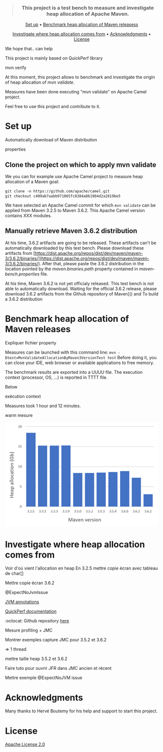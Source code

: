 <div align="center">
<blockquote>
<p><h3>This project is a test bench to measure and investigate heap allocation of Apache Maven.</h3></p>
</blockquote>
</div>

<p align="center">
  <a href="#Set-up">Set up</a> •
  <a href="#Benchmark-heap-allocation-Maven-releases">Benchmark heap allocation of Maven releasess</a>
</p>
<p align="center">
  <a href="#Investigate-where-heap-allocation-comes-from">Investigate where heap allocation comes from</a> •
  <a href="#Acknowledgments">Acknowledgments</a> •
  <a href="#License">License</a> 
</p>

We hope that..
can help

This project is mainly based on QuickPerf library

mvn verify

At this moment, this project allows to benchmark and investigate the origin of heap allocation of *mvn validate*.

Measures have been done executing "mvn validate" on Apache Camel project. 

Feel free to use this project and contribute to it.

# Set up

Automatically download of Maven distribution

properties
## Clone the project on which to apply mvn validate

We you can for example use Apache Camel project to measure heap allocation of a Maven goal:
```
git clone -n https://github.com/apache/camel.git
git checkout c409ab7aabb971065fc8384a861904d2a2819be5
```
We have selected an Apache Camel commit for which ```mvn validate``` can be applied from Maven 3.2.5 to Maven 3.6.2. 
This Apache Camel version contains XXX modules.

## Manually retrieve Maven 3.6.2 distribution

At his time, 3.6.2 artifacts are going to be released.
These artifacts can't be automatically downloaded by this test bench. 
Please download these artifacts from [https://dist.apache.org/repos/dist/dev/maven/maven-3/3.6.2/binaries/](https://dist.apache.org/repos/dist/dev/maven/maven-3/3.6.2/binaries/).
After that, please paste the 3.6.2 distribution in the location pointed by the *maven.binaries.path* property contained in *maven-bench.properties* file.

At his time, Maven 3.6.2 is not yet officialy released.
This test bench is not able to automatically download.
Waiting for the official 3.6.2 release, please download 3.6.2 artifacts from the Github repository of Maven]() and 
To build a 3.6.2 distribution


# Benchmark heap allocation of Maven releases

Expliquer fichier property

Measures can be launched with this command line:  ```mvn -Dtest=MvnValidateAllocationByMaven3VersionTest test```
Before doing it, you can close your IDE, web browser or available applications to free memory.

The benchmark results are exported into a UUUU file. The execution context (processor, OS, ...) is reported in TTTT file.

Below

exécution context

Measures took 1 hour and 12 minutes.

warm mesure

<p align="center">
<img src="measures/mvn-validate-on-camel.png"></p>


# Investigate where heap allocation comes from

 Voir d'où vient l'allocation en heap
 En 3.2.5 mettre copie écran avec tableau de char[]
 
 Mettre copie écran 3.6.2
 
 @ExpectNoJvmIssue

[JVM annotations](https://github.com/quick-perf/doc/wiki/JVM-annotations)

[QuickPerf documentation](https://github.com/quick-perf/doc/wiki/QuickPerf)

:octocat: Github repository [here](https://github.com/quick-perf/quickperf)

Mesure profiling + JMC

Montrer exemples capture JMC pour 3.5.2 et 3.6.2

=> 1 thread

mettre taille heap 3.5.2 et 3.6.2

Faire tuto pour ouvrir JFR dans JMC ancien et récent


Mettre exemple @ExpectNoJVM issue


# Acknowledgments
Many thanks to Hervé Boutemy for his help and support to start this project.

# License
[Apache License 2.0](/LICENSE.txt)

